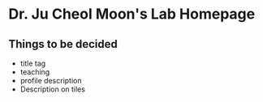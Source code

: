 # Dr. Ju Cheol Moon's Lab Homepage

## Things to be decided

- title tag
- teaching
- profile description
- Description on tiles
